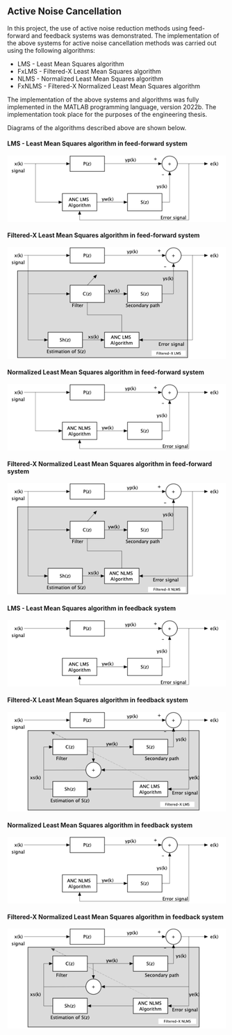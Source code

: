 ## Active Noise Cancellation

In this project, the use of active noise reduction methods using feed-forward and feedback systems was demonstrated. 
The implementation of the above systems for active noise cancellation methods was carried out using the following algorithms:

- LMS - Least Mean Squares algorithm
- FxLMS - Filtered-X Least Mean Squares algorithm
- NLMS - Normalized Least Mean Squares algorithm
- FxNLMS - Filtered-X Normalized Least Mean Squares algorithm

The implementation of the above systems and algorithms was fully implemented in the MATLAB programming language, version 2022b. 
The implementation took place for the purposes of the engineering thesis.

Diagrams of the algorithms described above are shown below.

#### LMS - Least Mean Squares algorithm in feed-forward system

![alt text](https://github.com/PrzemyslawOzga/ActiveNoiseCancellation/blob/main/Graphics/ff_LMS.png)

#### Filtered-X Least Mean Squares algorithm in feed-forward system

![alt text](https://github.com/PrzemyslawOzga/ActiveNoiseCancellation/blob/main/Graphics/ff_FxLMS.png)

#### Normalized Least Mean Squares algorithm in feed-forward system

![alt text](https://github.com/PrzemyslawOzga/ActiveNoiseCancellation/blob/main/Graphics/ff_NLMS.png)

#### Filtered-X Normalized Least Mean Squares algorithm in feed-forward system

![alt text](https://github.com/PrzemyslawOzga/ActiveNoiseCancellation/blob/main/Graphics/ff_FxNLMS.png)

#### LMS - Least Mean Squares algorithm in feedback system

![alt text](https://github.com/PrzemyslawOzga/ActiveNoiseCancellation/blob/main/Graphics/fb_LMS.png)

#### Filtered-X Least Mean Squares algorithm in feedback system

![alt text](https://github.com/PrzemyslawOzga/ActiveNoiseCancellation/blob/main/Graphics/fb_FxLMS.png)

#### Normalized Least Mean Squares algorithm in feedback system

![alt text](https://github.com/PrzemyslawOzga/ActiveNoiseCancellation/blob/main/Graphics/fb_NLMS.png)

#### Filtered-X Normalized Least Mean Squares algorithm in feedback system

![alt text](https://github.com/PrzemyslawOzga/ActiveNoiseCancellation/blob/main/Graphics/fb_FxNLMS.png)

